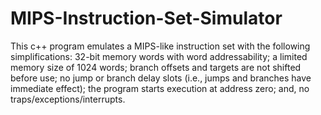 # MIPS-Instruction-Set-Simulator
This c++ program emulates a MIPS-like instruction set with the following simplifications: 
  32-bit memory words with word addressability;
  a limited memory size of 1024 words;
  branch offsets and targets are not shifted before use;
  no jump or branch delay slots (i.e., jumps and branches have immediate effect);
  the program starts execution at address zero; and,
  no traps/exceptions/interrupts.
